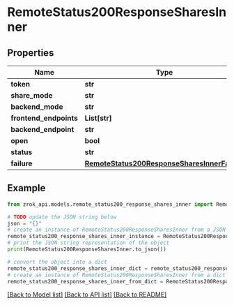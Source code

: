 # RemoteStatus200ResponseSharesInner


## Properties

Name | Type | Description | Notes
------------ | ------------- | ------------- | -------------
**token** | **str** |  | [optional] 
**share_mode** | **str** |  | [optional] 
**backend_mode** | **str** |  | [optional] 
**frontend_endpoints** | **List[str]** |  | [optional] 
**backend_endpoint** | **str** |  | [optional] 
**open** | **bool** |  | [optional] 
**status** | **str** |  | [optional] 
**failure** | [**RemoteStatus200ResponseSharesInnerFailure**](RemoteStatus200ResponseSharesInnerFailure.md) |  | [optional] 

## Example

```python
from zrok_api.models.remote_status200_response_shares_inner import RemoteStatus200ResponseSharesInner

# TODO update the JSON string below
json = "{}"
# create an instance of RemoteStatus200ResponseSharesInner from a JSON string
remote_status200_response_shares_inner_instance = RemoteStatus200ResponseSharesInner.from_json(json)
# print the JSON string representation of the object
print(RemoteStatus200ResponseSharesInner.to_json())

# convert the object into a dict
remote_status200_response_shares_inner_dict = remote_status200_response_shares_inner_instance.to_dict()
# create an instance of RemoteStatus200ResponseSharesInner from a dict
remote_status200_response_shares_inner_from_dict = RemoteStatus200ResponseSharesInner.from_dict(remote_status200_response_shares_inner_dict)
```
[[Back to Model list]](../README.md#documentation-for-models) [[Back to API list]](../README.md#documentation-for-api-endpoints) [[Back to README]](../README.md)


